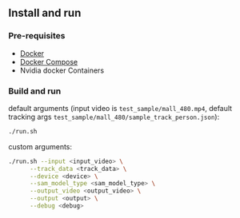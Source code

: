 ## Install and run

### Pre-requisites
- [Docker](https://docs.docker.com/install/)
- [Docker Compose](https://docs.docker.com/compose/install/)
- Nvidia docker Containers

### Build and run

default arguments (input video is `test_sample/mall_480.mp4`, default tracking args `test_sample/mall_480/sample_track_person.json`):

```bash
./run.sh
```

custom arguments:

<!-- parser.add_argument('--input', type=Path, default=Path('test_sample/mall_480.mp4'))
parser.add_argument('--track_data', type=Path, default=Path('test_sample/mall_480/sample_track_person.json'))
parser.add_argument("--device", type=str, default="cpu")
parser.add_argument("--sam_model_type", type=str, default="vit_b")
parser.add_argument('--output_video', type=Path, default='result.mp4')
parser.add_argument('--output', type=Path, default='output.json')
parser.add_argument("--debug", type=bool, default=True) -->

```bash
./run.sh --input <input_video> \
      --track_data <track_data> \
      --device <device> \
      --sam_model_type <sam_model_type> \
      --output_video <output_video> \
      --output <output> \
      --debug <debug>
```


